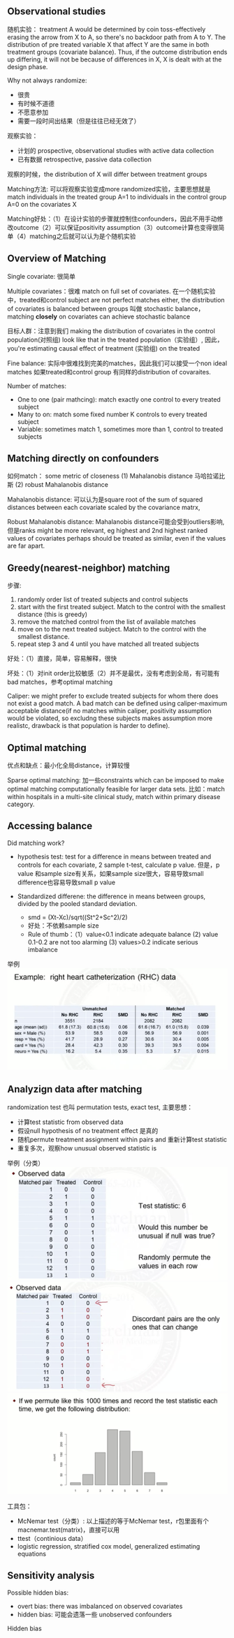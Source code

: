## Observational studies

随机实验： treatment A would be determined by coin toss-effectively erasing the arrow from X to A, so there's no backdoor path from A to Y. The distribution of pre treated variable X that affect Y are the same in both treatment groups (covariate balance). Thus, if the outcome distribution ends up differing, it will not be because of differences in X, X is dealt with at the design phase.

Why not always randomize:
- 很贵
- 有时候不道德
- 不愿意参加
- 需要一段时间出结果（但是往往已经无效了）

观察实验：
- 计划的 prospective, observational studies with active data collection
- 已有数据 retrospective, passive data collection 

观察的时候，the distribution of X will differ between treatment groups

Matching方法: 可以将观察实验变成more randomized实验，主要思想就是match individuals in the treated group A=1 to individuals in the control group A=0 on the covariates X

Matching好处：（1）在设计实验的步骤就控制住confounders，因此不用手动修改outcome（2）可以保证positivity assumption（3）outcome计算也变得很简单（4）matching之后就可以认为是个随机实验

## Overview of Matching
Single covariate: 很简单

Multiple covariates：很难 match on full set of covariates. 在一个随机实验中，treated和control subject are not perfect matches either, the distribution of covariates is balanced between groups 叫做 stochastic balance，matching **closely** on covariates can achieve stochastic balance

目标人群：注意到我们 making the distribution of covariates in the control population(对照组) look like that in the treated population（实验组）, 因此，you're estimating causal effect of treatment (实验组) on the treated

Fine balance: 实际中很难找到完美的matches，因此我们可以接受一个non ideal matches 如果treated和control group 有同样的distribution of covaraites.

Number of matches:
- One to one (pair mathcing): match exactly one control to every treated subject
- Many to on: match some fixed number K controls to every treated subject
- Variable: sometimes match 1, sometimes more than 1, control to treated subjects

## Matching directly on confounders
如何match： some metric of closeness (1) Mahalanobis distance 马哈拉诺比斯 (2) robust Mahalanobis distance

Mahalanobis distance: 可以认为是square root of the sum of squared distances between each covariate scaled by the covariance matrx, 

Robust Mahalanobis distance: Mahalanobis distance可能会受到outliers影响, 但是ranks might be more relevant, eg highest and 2nd highest ranked values of covariates perhaps should be treated as similar, even if the values are far apart.

## Greedy(nearest-neighbor) matching 
步骤:
1. randomly order list of treated subjects and control subjects
2. start with the first treated subject. Match to the control with the smallest distance (this is greedy)
3. remove the matched control from the list of available matches
4. move on to the next treated subject. Match to the control with the smallest distance.
5. repeat step 3 and 4 until you have matched all treated subjects

好处：（1）直接，简单，容易解释，很快

坏处：（1）对init order比较敏感（2）并不是最优，没有考虑到全局，有可能有bad matches，参考optimal matching

Caliper: we might prefer to exclude treated subjects for whom there does not exist a good match. A bad match can be defined using caliper-maximum acceptable distance(if no matches within caliper, positivity assumption would be violated, so excludng these subjects makes assumption more realistc, drawback is that population is harder to define). 

## Optimal matching

优点和缺点：最小化全局distance，计算较慢

Sparse optimal matching: 加一些constraints which can be imposed to make optimal matching computationally feasible for larger data sets. 比如：match within hospitals in a multi-site clinical study, match within primary disease category.

## Accessing balance
Did matching work? 
- hypothesis test: test for a difference in means between treated and controls for each covariate, 2 sample t-test, calculate p value. 但是，p value 和sample size有关系，如果sample size很大，容易导致small difference也容易导致small p value

- Standardized differene: the difference in means between groups, divided by the pooled standard deviation.
  - smd = (Xt-Xc)/sqrt((St^2+Sc^2)/2)
  - 好处：不依赖sample size
  - Rule of thumb：（1）value<0.1 indicate adequate balance (2) value 0.1-0.2 are not too alarming (3) values>0.2 indicate serious imbalance

举例
![Image](/pictures/smd_eg.png)

## Analyzign data after matching

randomization test 也叫 permutation tests, exact test, 主要思想：
- 计算test statistic from observed data
- 假设null hypothesis of no treatment effect 是真的
- 随机permute treatment assignment within pairs and 重新计算test statistic
- 重复多次，观察how unusual observed statistic is

举例（分类）
![Image](/pictures/mps_1.png)
![Image](/pictures/mps_2.png)
![Image](/pictures/mps_3.png)

工具包：
- McNemar test（分类）: 以上描述的等于McNemar test，r包里面有个macnemar.test(matrix)，直接可以用
- ttest（continious data）
- logistic regression, stratified cox model, generalized estimating equations


## Sensitivity analysis
Possible hidden bias: 
- overt bias: there was imbalanced on observed covariates
- hidden bias: 可能会遗落一些 unobserved confounders

Hidden bias
